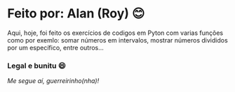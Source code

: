 # Feito por: Alan (Roy) :blush:

Aqui, hoje, foi feito os exercícios de codigos em Pyton com varias funções como por exemlo: somar números em intervalos, mostrar números divididos por um específico, entre outros...

### Legal e bunitu :smile:

*Me segue aí, guerreirinho(nha)!*

